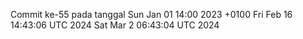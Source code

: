 Commit ke-55 pada tanggal Sun Jan 01 14:00 2023 +0100
Fri Feb 16 14:43:06 UTC 2024
Sat Mar  2 06:43:04 UTC 2024
